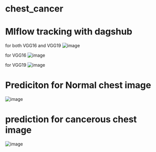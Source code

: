 # chest_cancer


<!-- 891377328745.dkr.ecr.ap-south-1.amazonaws.com/chest -->

# Mlflow tracking with dagshub
for both VGG16 and VGG19
![image](https://github.com/user-attachments/assets/6f592214-0cbd-4403-a357-9cdbe23df587)

for VGG16
![image](https://github.com/user-attachments/assets/2856919c-c6d3-4dfd-a558-a4af232552c0)

for VGG19
![image](https://github.com/user-attachments/assets/ef9eb57f-73de-4df2-ba61-a08ae14a4182)


# Prediciton for Normal chest image
![image](https://github.com/user-attachments/assets/7cebd030-08a0-4965-90ee-91eecbc91098)

# prediction for cancerous chest image
![image](https://github.com/user-attachments/assets/e845a9bb-8ccc-4b0d-8af4-1ae131ac96d5)

